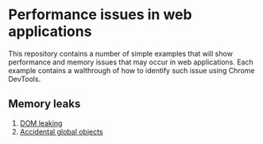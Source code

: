 # Performance issues in web applications

This repository contains a number of simple examples that will show performance and memory issues that may occur in web applications. Each example contains a walthrough of how to identify such issue using Chrome DevTools.

## Memory leaks

1. [DOM leaking](./dom/README.md)
2. [Accidental global objects](./global-object/README.md)
